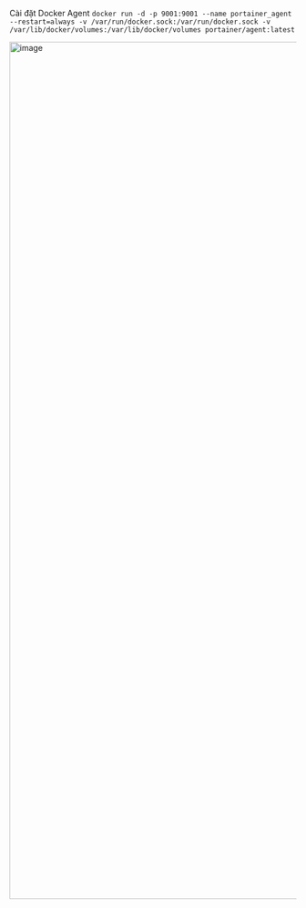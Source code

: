 

Cài đặt Docker Agent
```docker run -d -p 9001:9001 --name portainer_agent --restart=always -v /var/run/docker.sock:/var/run/docker.sock -v /var/lib/docker/volumes:/var/lib/docker/volumes portainer/agent:latest```


<img width="1506" alt="image" src="https://github.com/tanphongtr/phongtrandev_note/assets/11567406/2cefc379-915b-40d6-976b-7728fa1e3454">
